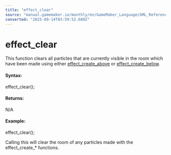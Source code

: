 ```yaml
---
title: "effect_clear"
source: "manual.gamemaker.io/monthly/en/GameMaker_Language/GML_Reference/Drawing/Particles/effect_clear.htm"
converted: "2025-09-14T03:59:52.680Z"
---
```


# effect\_clear

This function clears all particles that are currently visible in the room which have been made using either [effect\_create\_above](effect_create_above.md) or [effect\_create\_below](../../../../../../../GameMaker_Language/GML_Reference/Drawing/Particles/effect_create_below.md).

#### Syntax:

effect\_clear();

#### Returns:

N/A

#### Example:

effect\_clear();

Calling this will clear the room of any particles made with the effect\_create\_\* functions.
